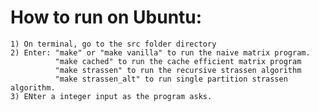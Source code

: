 # How to run on Ubuntu: #
    1) On terminal, go to the src folder directory
    2) Enter: "make" or "make vanilla" to run the naive matrix program.
              "make cached" to run the cache efficient matrix program
              "make strassen" to run the recursive strassen algorithm
              "make strassen_alt" to run single partition strassen algorithm.
    3) ENter a integer input as the program asks.